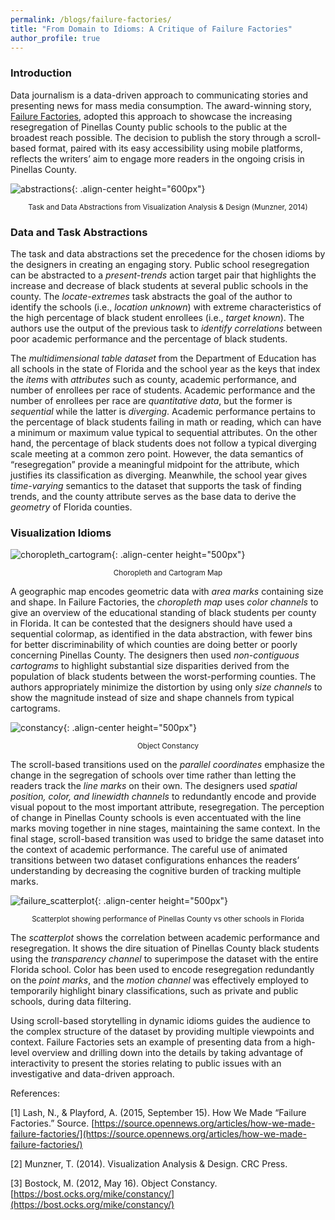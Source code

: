 ```yaml
---
permalink: /blogs/failure-factories/
title: "From Domain to Idioms: A Critique of Failure Factories"
author_profile: true
---
```

### Introduction

Data journalism is a data-driven approach to communicating stories and presenting news for mass media consumption. The award-winning story, [Failure Factories](https://projects.tampabay.com/projects/2015/investigations/pinellas-failure-factories/chart-failing-black-students/), adopted this approach to showcase the increasing resegregation of Pinellas County public schools to the public at the broadest reach possible. The decision to publish the story through a scroll-based format, paired with its easy accessibility using mobile platforms, reflects the writers’ aim to engage more readers in the ongoing crisis in Pinellas County. 

![abstractions](/data-portfolio/images/abstractions.PNG){: .align-center height="600px"}
<figcaption style="text-align:center; font-size: smaller;">Task and Data Abstractions from Visualization Analysis & Design (Munzner, 2014)</figcaption>

### Data and Task Abstractions

The task and data abstractions set the precedence for the chosen idioms by the designers in creating an engaging story. Public school resegregation can be abstracted to a *present-trends* action target pair that highlights the increase and decrease of black students at several public schools in the county. The *locate-extremes* task abstracts the goal of the author to identify the schools (i.e., *location unknown*) with extreme characteristics of the high percentage of black student enrollees (i.e., *target known*). The authors use the output of the previous task to *identify correlations* between poor academic performance and the percentage of black students. 

The *multidimensional table dataset* from the Department of Education has all schools in the state of Florida and the school year as the keys that index the *items* with *attributes* such as county, academic performance, and number of enrollees per race of students. Academic performance and the number of enrollees per race are *quantitative data*, but the former is *sequential* while the latter is *diverging*. Academic performance pertains to the percentage of black students failing in math or reading, which can have a minimum or maximum value typical to sequential attributes. On the other hand, the percentage of black students does not follow a typical diverging scale meeting at a common zero point. However, the data semantics of “resegregation” provide a meaningful midpoint for the attribute, which justifies its classification as diverging. Meanwhile, the school year gives *time-varying* semantics to the dataset that supports the task of finding trends, and the county attribute serves as the base data to derive the *geometry* of Florida counties.

### Visualization Idioms

![choropleth_cartogram](/data-portfolio/images/choropleth_cartogram.PNG){: .align-center height="500px"}
<figcaption style="text-align:center; font-size: smaller;">Choropleth and Cartogram Map</figcaption>

A geographic map encodes geometric data with *area marks* containing size and shape. In Failure Factories, the *choropleth map* uses *color channels* to give an overview of the educational standing of black students per county in Florida. It can be contested that the designers should have used a sequential colormap, as identified in the data abstraction, with fewer bins for better discriminability of which counties are doing better or poorly concerning Pinellas County. The designers then used *non-contiguous cartograms* to highlight substantial size disparities derived from the population of black students between the worst-performing counties. The authors appropriately minimize the distortion by using only *size channels* to show the magnitude instead of size and shape channels from typical cartograms.

![constancy](/data-portfolio/images/constancy.gif){: .align-center height="500px"}
<figcaption style="text-align:center; font-size: smaller;">Object Constancy</figcaption>

The scroll-based transitions used on the *parallel coordinates* emphasize the change in the segregation of schools over time rather than letting the readers track the *line marks* on their own. The designers used *spatial position, color, and linewidth channels* to redundantly encode and provide visual popout to the most important attribute, resegregation. The perception of change in Pinellas County schools is even accentuated with the line marks moving together in nine stages, maintaining the same context. In the final stage, scroll-based transition was used to bridge the same dataset into the context of academic performance. The careful use of animated transitions between two dataset configurations enhances the readers’ understanding by decreasing the cognitive burden of tracking multiple marks.

![failure_scatterplot](/data-portfolio/images/failure_scatterplot.PNG){: .align-center height="500px"}
<figcaption style="text-align:center; font-size: smaller;">Scatterplot showing performance of Pinellas County vs other schools in Florida</figcaption>

The *scatterplot* shows the correlation between academic performance and resegregation. It shows the dire situation of Pinellas County black students using the *transparency channel* to superimpose the dataset with the entire Florida school. Color has been used to encode resegregation redundantly on the *point marks*, and the *motion channel* was effectively employed to temporarily highlight binary classifications, such as private and public schools, during data filtering.

Using scroll-based storytelling in dynamic idioms guides the audience to the complex structure of the dataset by providing multiple viewpoints and context. Failure Factories sets an example of presenting data from a high-level overview and drilling down into the details by taking advantage of interactivity to present the stories relating to public issues with an investigative and data-driven approach. 

References:

[1] Lash, N., & Playford, A. (2015, September 15). How We Made “Failure Factories.” Source. [https://source.opennews.org/articles/how-we-made-failure-factories/](https://source.opennews.org/articles/how-we-made-failure-factories/)

[2] Munzner, T. (2014). Visualization Analysis & Design. CRC Press.

[3] Bostock, M. (2012, May 16). Object Constancy. [https://bost.ocks.org/mike/constancy/](https://bost.ocks.org/mike/constancy/)
